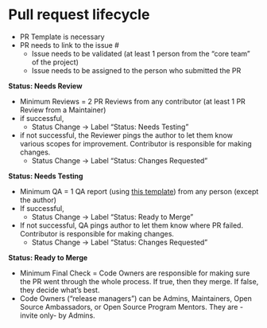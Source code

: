 # Pull request lifecycle

* PR Template is necessary
* PR needs to link to the issue #
    * Issue needs to be validated (at least 1 person from the “core team” of the project)
    * Issue needs to be assigned to the person who submitted the PR 

**Status: Needs Review**

* Minimum Reviews = 2 PR Reviews from any contributor (at least 1 PR Review from a Maintainer)
* if successful, 
    * Status Change → Label “Status: Needs Testing”
* if not successful, the Reviewer pings the author to let them know various scopes for improvement. Contributor is responsible for making changes.
    * Status Change → Label “Status: Changes Requested”

**Status: Needs Testing**

* Minimum QA = 1 QA report (using [this template](quality-assurance.md#how-to-test-a-pr)) from any person (except the author)
* If successful, 
    * Status Change → Label “Status: Ready to Merge”
* If not successful, QA pings author to let them know where PR failed. Contributor is responsible for making changes.
    * Status Change → Label “Status: Changes Requested”

**Status: Ready to Merge**

* Minimum Final Check = Code Owners are responsible for making sure the PR went through the whole process. If true, then they merge. If false, they decide what’s best.  
* Code Owners (“release managers”) can be Admins, Maintainers, Open Source Ambassadors, or Open Source Program Mentors. They are -invite only- by Admins.
